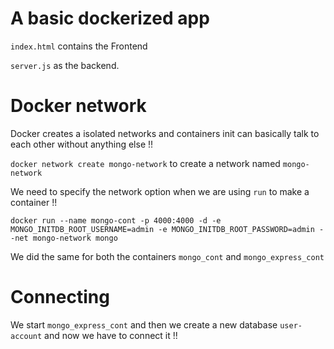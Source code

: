 # A basic dockerized app

`index.html` contains the Frontend

`server.js` as the backend.

# Docker network

Docker creates a isolated networks and containers init can basically talk to each other without anything else !!

`docker network create mongo-network` to create a network named `mongo-network`

We need to specify the network option when we are using `run` to make a container !!

`docker run --name mongo-cont -p 4000:4000 -d -e MONGO_INITDB_ROOT_USERNAME=admin -e MONGO_INITDB_ROOT_PASSWORD=admin --net mongo-network mongo`

We did the same for both the containers `mongo_cont` and `mongo_express_cont`

# Connecting

We start `mongo_express_cont` and then we create a new database `user-account` and now we have to connect it !!
